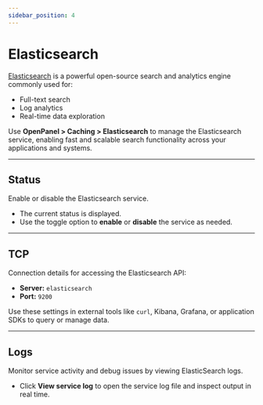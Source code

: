 ```yaml
---
sidebar_position: 4
---
```


# Elasticsearch

[Elasticsearch](https://www.elastic.co/elasticsearch/) is a powerful open-source search and analytics engine commonly used for:

- Full-text search  
- Log analytics  
- Real-time data exploration  

Use **OpenPanel > Caching > Elasticsearch** to manage the Elasticsearch service, enabling fast and scalable search functionality across your applications and systems.

---

## Status

Enable or disable the Elasticsearch service.

- The current status is displayed.  
- Use the toggle option to **enable** or **disable** the service as needed.

---

## TCP

Connection details for accessing the Elasticsearch API:

- **Server:** `elasticsearch`  
- **Port:** `9200`

Use these settings in external tools like `curl`, Kibana, Grafana, or application SDKs to query or manage data.

---

## Logs

Monitor service activity and debug issues by viewing ElasticSearch logs.

- Click **View service log** to open the service log file and inspect output in real time.
